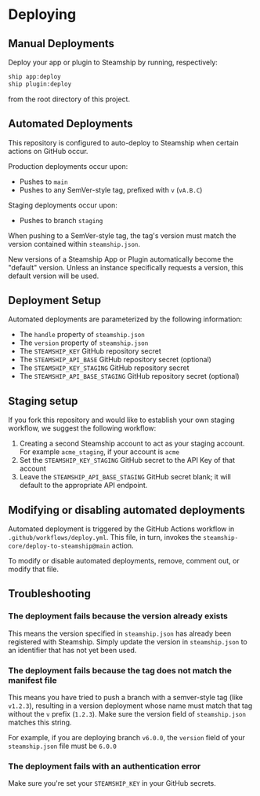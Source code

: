 # Deploying

## Manual Deployments

Deploy your app or plugin to Steamship by running, respectively:

```bash
ship app:deploy
ship plugin:deploy
```

from the root directory of this project.

## Automated Deployments

This repository is configured to auto-deploy to Steamship when certain actions on GitHub occur.   

Production deployments occur upon:
* Pushes to `main`
* Pushes to any SemVer-style tag, prefixed with `v` (`vA.B.C`)

Staging deployments occur upon:
* Pushes to branch `staging`

When pushing to a SemVer-style tag, the tag's version must match the version contained within `steamship.json`.

New versions of a Steamship App or Plugin automatically become the "default" version. Unless an instance specifically requests a version, this default version will be used. 

## Deployment Setup

Automated deployments are parameterized by the following information:

* The `handle` property of `steamship.json`
* The `version` property of `steamship.json`
* The `STEAMSHIP_KEY` GitHub repository secret
* The `STEAMSHIP_API_BASE` GitHub repository secret (optional)
* The `STEAMSHIP_KEY_STAGING` GitHub repository secret
* The `STEAMSHIP_API_BASE_STAGING` GitHub repository secret (optional)

## Staging setup

If you fork this repository and would like to establish your own staging workflow, we suggest the following workflow:

1. Creating a second Steamship account to act as your staging account. For example `acme_staging`, if your account is `acme`
2. Set the `STEAMSHIP_KEY_STAGING` GitHub secret to the API Key of that account
3. Leave the `STEAMSHIP_API_BASE_STAGING` GitHub secret blank; it will default to the appropriate API endpoint.

## Modifying or disabling automated deployments

Automated deployment is triggered by the GitHub Actions workflow in `.github/workflows/deploy.yml`. This file, in turn, invokes the `steamship-core/deploy-to-steamship@main` action.

To modify or disable automated deployments, remove, comment out, or modify that file.

## Troubleshooting

### The deployment fails because the version already exists

This means the version specified in `steamship.json` has already been registered with Steamship. Simply update the version in `steamship.json` to an identifier that has not yet been used.

### The deployment fails because the tag does not match the manifest file

This means you have tried to push a branch with a semver-style tag (like `v1.2.3`), resulting in a version deployment whose name must match that tag without the `v` prefix (`1.2.3`). Make sure the version field of `steamship.json` matches this string.

For example, if you are deploying branch `v6.0.0`, the `version` field of your `steamship.json` file must be `6.0.0`

### The deployment fails with an authentication error

Make sure you're set your `STEAMSHIP_KEY` in your GitHub secrets.